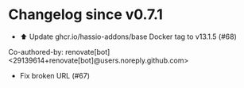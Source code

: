 # Changelog since v0.7.1
- ⬆️ Update ghcr.io/hassio-addons/base Docker tag to v13.1.5 (#68)

Co-authored-by: renovate[bot] <29139614+renovate[bot]@users.noreply.github.com> 
- Fix broken URL (#67) 
